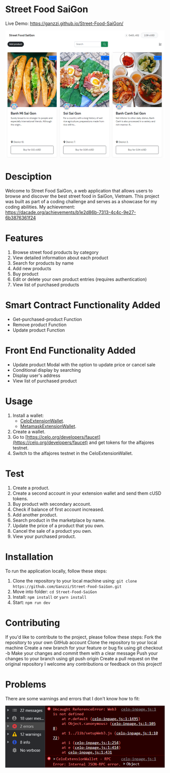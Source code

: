 # Street Food SaiGon

Live Demo: https://ganzzi.github.io/Street-Food-SaiGon/

![Alt text](./img/Screenshot.png "Optional title")

# Desciption

Welcome to Street Food SaiGon, a web application that allows users to browse and discover the best street food in SaiGon, Vietnam. This project was built as part of a coding challenge and serves as a showcase for my coding abilities. My achievement: https://dacade.org/achievements/b1e2d86b-7313-4c4c-9e27-6b3876361f24

# Features

1. Browse street food products by category
2. View detailed information about each product
3. Search for products by name 
4. Add new products
5. Buy product
6. Edit or delete your own product entries (requires authentication)
7. View list of purchased products

# Smart Contract Functionality Added

- Get-purchased-product Function
- Remove product Function
- Update product Function

# Front End Functionality Added

- Update product Modal with the option to update price or cancel sale
- Conditional display by searching
- Display user's address
- View list of purchased product

# Usage

1. Install a wallet:
   - [CeloExtensionWallet](https://chrome.google.com/webstore/detail/celoextensionwallet/kkilomkmpmkbdnfelcpgckmpcaemjcdh?hl=en).
   - [MetamaskExtensionWallet](https://chrome.google.com/webstore/detail/metamask/nkbihfbeogaeaoehlefnkodbefgpgknn?hl=en).
2. Create a wallet.
3. Go to [https://celo.org/developers/faucet](https://celo.org/developers/faucet) and get tokens for the alfajores testnet.
4. Switch to the alfajores testnet in the CeloExtensionWallet.

# Test

1. Create a product.
2. Create a second account in your extension wallet and send them cUSD tokens.
3. Buy product with secondary account.
4. Check if balance of first account increased.
5. Add another product.
6. Search product in the marketplace by name.
7. Update the price of a product that you own.
8. Cancel the sale of a product you own.
9. View your purchased product.

# Installation

To run the application locally, follow these steps:

1. Clone the repository to your local machine using: ``` git clone https://github.com/Ganzzi/Street-Food-SaiGon.git ```
2. Move into folder: ``` cd Street-Food-SaiGon ```
3. Install: ``` npm install ``` or ``` yarn install ```
4. Start: ``` npm run dev ```

# Contributing

If you'd like to contribute to the project, please follow these steps:
Fork the repository to your own GitHub account
Clone the repository to your local machine
Create a new branch for your feature or bug fix using git checkout -b <branch-name>
Make your changes and commit them with a clear message
Push your changes to your branch using git push origin <branch-name>
Create a pull request on the original repository
I welcome any contributions or feedback on this project!

# Problems

There are some warnings and errors that I don't know how to fit:

![Alt text](./img/ErrorScreenshot.png "Optional title")
